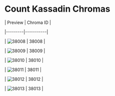 # Count Kassadin Chromas


| Preview | Chroma ID |

|---------|-----------|

| ![38008](https://raw.communitydragon.org/latest/plugins/rcp-be-lol-game-data/global/default/v1/champion-chroma-images/38/38008.png) | 38008 |

| ![38009](https://raw.communitydragon.org/latest/plugins/rcp-be-lol-game-data/global/default/v1/champion-chroma-images/38/38009.png) | 38009 |

| ![38010](https://raw.communitydragon.org/latest/plugins/rcp-be-lol-game-data/global/default/v1/champion-chroma-images/38/38010.png) | 38010 |

| ![38011](https://raw.communitydragon.org/latest/plugins/rcp-be-lol-game-data/global/default/v1/champion-chroma-images/38/38011.png) | 38011 |

| ![38012](https://raw.communitydragon.org/latest/plugins/rcp-be-lol-game-data/global/default/v1/champion-chroma-images/38/38012.png) | 38012 |

| ![38013](https://raw.communitydragon.org/latest/plugins/rcp-be-lol-game-data/global/default/v1/champion-chroma-images/38/38013.png) | 38013 |